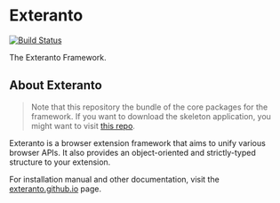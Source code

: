 # Exteranto
[![Build Status](https://travis-ci.org/exteranto/framework.svg?branch=master)](https://travis-ci.org/exteranto/framework)

The Exteranto Framework.

## About Exteranto

> Note that this repository the bundle of the core packages for the framework.
> If you want to download the skeleton application, you might want to visit
> [this repo](https://github.com/exteranto/exteranto).

Exteranto is a browser extension framework that aims to unify various browser
APIs. It also provides an object-oriented and strictly-typed structure to your
extension.

For installation manual and other documentation, visit the
[exteranto.github.io](https://exteranto.github.io) page.
